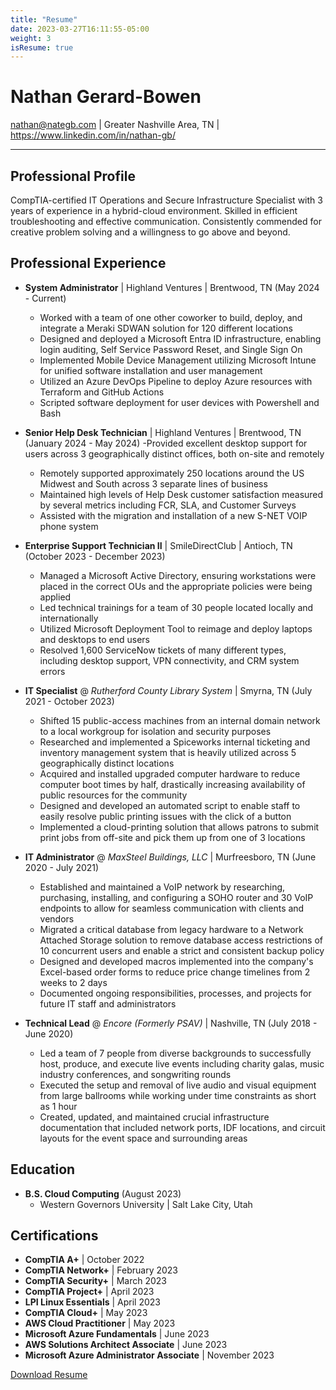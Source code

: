 ```yaml
---
title: "Resume"
date: 2023-03-27T16:11:55-05:00
weight: 3
isResume: true
---
```

# Nathan Gerard-Bowen
nathan@nategb.com | Greater Nashville Area, TN | https://www.linkedin.com/in/nathan-gb/

---
## Professional Profile

CompTIA-certified IT Operations and Secure Infrastructure Specialist with 3 years of experience in a hybrid-cloud environment.  Skilled in efficient troubleshooting and effective communication.  Consistently commended for creative problem solving and a willingness to go above and beyond.

## Professional Experience

- **System Administrator** | Highland Ventures | Brentwood, TN (May 2024 - Current)
	- Worked with a team of one other coworker to build, deploy, and integrate a Meraki SDWAN solution for 120 different locations
	- Designed and deployed a Microsoft Entra ID infrastructure, enabling login auditing, Self Service Password Reset, and Single Sign On
	- Implemented Mobile Device Management utilizing Microsoft Intune for unified software installation and user management
	- Utilized an Azure DevOps Pipeline to deploy Azure resources with Terraform and GitHub Actions
	- Scripted software deployment for user devices with Powershell and Bash

- **Senior Help Desk Technician** | Highland Ventures | Brentwood, TN (January 2024 - May 2024)
	-Provided excellent desktop support for users across 3 geographically distinct offices, both on-site and remotely
	- Remotely supported approximately 250 locations around the US Midwest and South across 3 separate lines of business
	- Maintained high levels of Help Desk customer satisfaction measured by several metrics including FCR, SLA, and Customer Surveys
	- Assisted with the migration and installation of a new S-NET VOIP phone system

- **Enterprise Support Technician II** | SmileDirectClub | Antioch, TN (October 2023 - December 2023)
	- Managed a Microsoft Active Directory, ensuring workstations were placed in the correct OUs and the appropriate policies were being applied
	- Led technical trainings for a team of 30 people located locally and internationally
	- Utilized Microsoft Deployment Tool to reimage and deploy laptops and desktops to end users  
	- Resolved 1,600 ServiceNow tickets of many different types, including desktop support, VPN connectivity, and CRM system errors

- **IT Specialist** @ *Rutherford County Library System* | Smyrna, TN (July 2021 - October 2023)
	- Shifted 15 public-access machines from an internal domain network to a local workgroup for isolation and security purposes
	- Researched and implemented a Spiceworks internal ticketing and inventory management system that is heavily utilized across 5 geographically distinct locations
	- Acquired and installed upgraded computer hardware to reduce computer boot times by half, drastically increasing availability of public resources for the community
	- Designed and developed an automated script to enable staff to easily resolve public printing issues with the click of a button
	- Implemented a cloud-printing solution that allows patrons to submit print jobs from off-site and pick them up from one of 3 locations

- **IT Administrator** @ *MaxSteel Buildings, LLC* | Murfreesboro, TN (June 2020 - July 2021)
	- Established and maintained a VoIP network by researching, purchasing, installing, and configuring a SOHO router and 30 VoIP endpoints to allow for seamless communication with clients and vendors
	- Migrated a critical database from legacy hardware to a Network Attached Storage solution to remove database access restrictions of 10 concurrent users and enable a strict and consistent backup policy
	- Designed and developed macros implemented into the company's Excel-based order forms to reduce price change timelines from 2 weeks to 2 days
	- Documented ongoing responsibilities, processes, and projects for future IT staff and administrators

- **Technical Lead** @ *Encore (Formerly PSAV)* | Nashville, TN (July 2018 - June 2020)
	- Led a team of 7 people from diverse backgrounds to successfully host, produce, and execute live events including charity galas, music industry conferences, and songwriting rounds
	- Executed the setup and removal of live audio and visual equipment from large ballrooms while working under time constraints as short as 1 hour
	- Created, updated, and maintained crucial infrastructure documentation that included network ports, IDF locations, and circuit layouts for the event space and surrounding areas

## Education
- **B.S. Cloud Computing** (August 2023)
	- Western Governors University | Salt Lake City, Utah

## Certifications
- **CompTIA A+** | October 2022 
- **CompTIA Network+** | February 2023
- **CompTIA Security+** | March 2023
- **CompTIA Project+** | April 2023
- **LPI Linux Essentials** | April 2023
- **CompTIA Cloud+** | May 2023
- **AWS Cloud Practitioner** | May 2023
- **Microsoft Azure Fundamentals** | June 2023
- **AWS Solutions Architect Associate** | June 2023
- **Microsoft Azure Administrator Associate** | November 2023

[Download Resume](./images/NateGB%20Resume.pdf)

